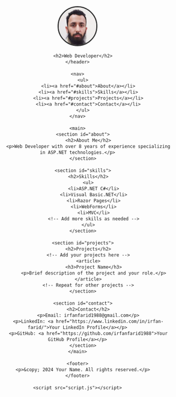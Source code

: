 <html lang="en">
<head>
    <meta charset="UTF-8">
    <meta name="viewport" content="width=device-width, initial-scale=1.0">
    <title>Your Name - Web Developer Portfolio</title>
    <link rel="stylesheet" href="/css/customstyles.css">
</head>
<body>
    <header>
        <img src="img/1643960177790.jpeg" 
        style="width:100px;height:100px;
        border-radius:50%;
        object-fit:cover;
        border: 3px solid #333;">
        
        <h2>Web Developer</h2>
    </header>

    <nav>
        <ul>
            <li><a href="#about">About</a></li>
            <li><a href="#skills">Skills</a></li>
            <li><a href="#projects">Projects</a></li>
            <li><a href="#contact">Contact</a></li>
        </ul>
    </nav>

    <main>
        <section id="about">
            <h2>About Me</h2>
            <p>Web Developer with over 8 years of experience specializing in ASP.NET technologies.</p>
        </section>

        <section id="skills">
            <h2>Skills</h2>
            <ul>
                <li>ASP.NET C#</li>
                <li>Visual Basic.NET</li>
                <li>Razor Pages</li>
                <li>WebForms</li>
                <li>MVC</li>
                <!-- Add more skills as needed -->
            </ul>
        </section>

        <section id="projects">
            <h2>Projects</h2>
            <!-- Add your projects here -->
            <article>
                <h3>Project Name</h3>
                <p>Brief description of the project and your role.</p>
            </article>
            <!-- Repeat for other projects -->
        </section>

        <section id="contact">
            <h2>Contact</h2>
            <p>Email: irfanfarid1988@gmail.com</p>
            <p>LinkedIn: <a href="https://www.linkedin.com/in/irfan-farid/">Your LinkedIn Profile</a></p>
            <p>GitHub: <a href="https://github.com/irfanfarid1988">Your GitHub Profile</a></p>
        </section>
    </main>

    <footer>
        <p>&copy; 2024 Your Name. All rights reserved.</p>
    </footer>

    <script src="script.js"></script>
</body>
</html>
